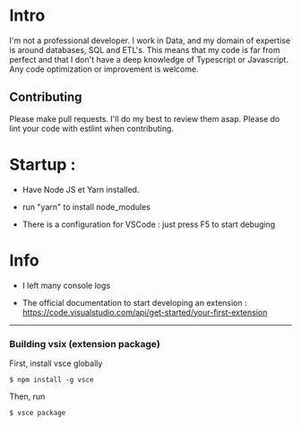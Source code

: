 # Intro

I'm not a professional developer. I work in Data, and my domain of expertise is around databases, SQL and ETL's.
This means that my code is far from perfect and that I don't have a deep knowledge of Typescript or Javascript.
Any code optimization or improvement is welcome.

## Contributing

Please make pull requests. I'll do my best to review them asap.
Please do lint your code with estlint when contributing.

# Startup : 

- Have Node JS et Yarn installed. 

- run "yarn" to install node_modules

- There is a configuration for VSCode : just press F5 to start debuging 


# Info

- I left many console logs

- The official documentation to start developing an extension :
https://code.visualstudio.com/api/get-started/your-first-extension

-----------------------------------------------------------------------------------------------------------

### Building vsix (extension package)

First, install vsce globally
```
$ npm install -g vsce
```

Then, run 
```
$ vsce package
```

